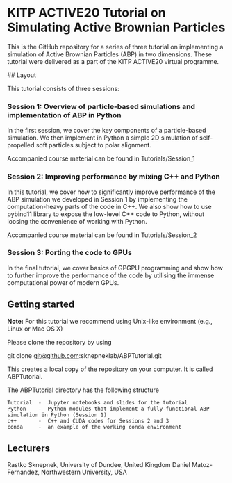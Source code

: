 # KITP ACTIVE20 Tutorial on Simulating Active Brownian Particles

This is the GitHub repository for a series of three tutorial on implementing a simulation of Active Brownian Particles (ABP) in two dimensions. These tutorial were delivered as a part of the KITP ACTIVE20 virtual programme.

## Layout

This tutorial consists of three sessions:

### Session 1: Overview of particle-based simulations and implementation of ABP in Python

In the first session, we cover the key components of a particle-based simulation. We then implement in Python a simple 2D simulation of self-propelled soft particles subject to polar alignment. 

Accompanied course material can be found in Tutorials/Session_1

### Session 2: Improving performance by mixing C++ and Python

In this tutorial, we cover how to significantly improve performance of the ABP simulation we developed in Session 1 by implementing the computation-heavy parts of the code in C++. We also show how to use pybind11 library to expose the low-level C++ code to Python, without loosing the convenience of working with Python.

Accompanied course material can be found in Tutorials/Session_2

### Session 3: Porting the code to GPUs

In the final tutorial, we cover basics of GPGPU programming and show how to further improve the performance of the code by utilising the immense computational power of modern GPUs.

## Getting started

**Note:** For this tutorial we recommend using Unix-like environment (e.g., Linux or Mac OS X)

Please clone the repository by using 

git clone git@github.com:sknepneklab/ABPTutorial.git

This creates a local copy of the repository on your computer. It is called ABPTutorial. 

The ABPTutorial directory has the following structure

    Tutorial  -  Jupyter notebooks and slides for the tutorial
    Python    -  Python modules that implement a fully-functional ABP simulation in Python (Session 1)
    c++       -  C++ and CUDA codes for Sessions 2 and 3
    conda     -  an example of the working conda environment 




## Lecturers
Rastko Sknepnek, University of Dundee, United Kingdom
Daniel Matoz-Fernandez, Northwestern University, USA


